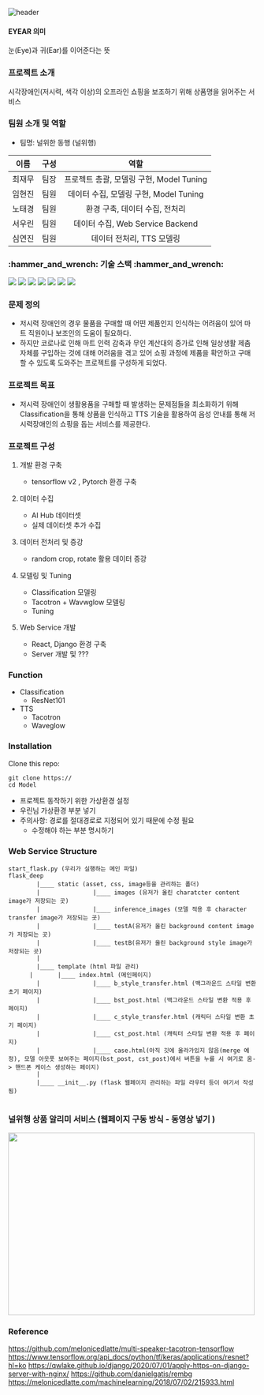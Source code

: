 ![header](https://capsule-render.vercel.app/api?type=rect&color=FFD700&height=300&section=header&text=프로젝트:EYEAR&fontSize=90)

#### EYEAR 의미
눈(Eye)과 귀(Ear)를 이어준다는 뜻

### 프로젝트 소개
시각장애인(저시력, 색각 이상)의 오프라인 쇼핑을 보조하기 위해 상품명을 읽어주는 서비스

### 팀원 소개 및 역할
- 팀명: 널위한 동행 (널위행)

|이름|구성|역할|
|:---:|:---:|:---:|
|최재무|팀장|프로젝트 총괄, 모델링 구현, Model Tuning|
|임현진|팀원|데이터 수집, 모델링 구현, Model Tuning|
|노태경|팀원|환경 구축, 데이터 수집, 전처리|
|서우린|팀원|데이터 수집, Web Service Backend |
|심연진|팀원|데이터 전처리, TTS 모델링|

<div>
<h3>:hammer_and_wrench: 기술 스택 :hammer_and_wrench: </h3>

<img src="https://img.shields.io/badge/React-61DAFB?style=plastic&logo=React&logoColor=white">
<img src="https://img.shields.io/badge/Django-092E20?style=plastic&logo=Django&logoColor=white">
<img src="https://img.shields.io/badge/Python-3776AB?style=plastic&logo=Python&logoColor=white">
<img src="https://img.shields.io/badge/Opencv-5C3EE8?style=plastic&logo=Opencv&logoColor=white">
<img src="https://img.shields.io/badge/Tensorflow-FF6F00?style=plastic&logo=Tensorflow&logoColor=white">
<img src="https://img.shields.io/badge/Pytorch-EE4C2C?style=plastic&logo=Pytorch&logoColor=white">
  <img src="https://img.shields.io/badge/Colab-F9AB00?style=plastic&logo=Colab&logoColor=white">
</div>

### 문제 정의
- 저시력 장애인의 경우 물품을 구매할 때 어떤 제품인지 인식하는 어려움이 있어 마트 직원이나 보조인의 도움이 필요하다. 
- 하지만 코로나로 인해 마트 인력 감축과 무인 계산대의 증가로 인해 일상생활 제춤 자체를 구입하는 것에 대해 어려움을 겪고 있어 쇼핑 과정에 제품을 확안하고 구매할 수 있도록 도와주는 프로젝트를 구성하게 되었다.

### 프로젝트 목표
- 저시력 장애인이 생활용품을 구매할 때 발생하는 문제점들을 최소화하기 위해 Classification을 통해 상품을 인식하고 TTS 기술을 활용하여 음성 안내를 통해 저시력장애인의 쇼핑을 돕는 서비스를 제공한다.


### 프로젝트 구성 
1. 개발 환경 구축
	- tensorflow v2 , Pytorch 환경 구축

2.  데이터 수집
	- AI Hub 데이터셋 
	- 실제 데이터셋 추가 수집

3. 데이터 전처리 및 증강
	- random crop, rotate 활용 데이터 증강

4. 모델링 및 Tuning
	- Classification 모델링
	- Tacotron + Wavwglow 모델링
	- Tuning

5. Web Service 개발
	- React, Django 환경 구축
	- Server 개발 및 ???



### Function
- Classification
  - ResNet101
- TTS
  - Tacotron
  - Waveglow

### Installation
Clone this repo:
```
git clone https://
cd Model
```


- 프로젝트 동작하기 위한 가상환경 설정 
- 우린님 가상환경 부분 넣기
- 주의사항: 경로를 절대경로로 지정되어 있기 때문에 수정 필요
	- 수정해야 하는 부분 명시하기


### Web Service Structure
```
start_flask.py (우리가 실행하는 메인 파일)
flask_deep
		|____ static (asset, css, image등을 관리하는 폴더)
		|				|____ images (유저가 올린 charatcter content image가 저장되는 곳)
		|				|____ inference_images (모델 적용 후 character transfer image가 저장되는 곳)
		|				|____ testA(유저가 올린 background content image가 저장되는 곳)
		|				|____ testB(유저가 올린 background style image가 저장되는 곳)
		|
		|____ template (html 파일 관리)
	  |       |____ index.html (메인페이지)
		|				|____ b_style_transfer.html (백그라운드 스타일 변환 초기 페이지)
		|				|____ bst_post.html (백그라운드 스타일 변환 적용 후 페이지)
		|				|____ c_style_transfer.html (캐릭터 스타일 변환 초기 페이지)
		|				|____ cst_post.html (캐릭터 스타일 변환 적용 후 페이지)
		|				|____ case.html(아직 깃에 올라가있지 않음(merge 예정), 모델 아웃풋 보여주는 페이지(bst_post, cst_post)에서 버튼을 누를 시 여기로 옴-> 핸드폰 케이스 생성하는 페이지)
		|
		|____ __init__.py (flask 웹페이지 관리하는 파일 라우터 등이 여기서 작성됨)
    
```
<!-- <img src='https://user-images.githubusercontent.com/58939359/172043495-7b0fa1d5-acc9-4b50-a4bc-e1f8c7f9e637.png' width='500' height='500'> -->


### 널위행 상품 알리미 서비스 (웹페이지 구동 방식 - 동영상 넣기 )
<img src="https://user-images.githubusercontent.com/58939359/172042822-b943ce33-3847-42ed-86f7-b750acf59033.png"  width="500" height="370">


### Reference
https://github.com/melonicedlatte/multi-speaker-tacotron-tensorflow
https://www.tensorflow.org/api_docs/python/tf/keras/applications/resnet?hl=ko
https://qwlake.github.io/django/2020/07/01/apply-https-on-django-server-with-nginx/
https://github.com/danielgatis/rembg
https://melonicedlatte.com/machinelearning/2018/07/02/215933.html
<br>
